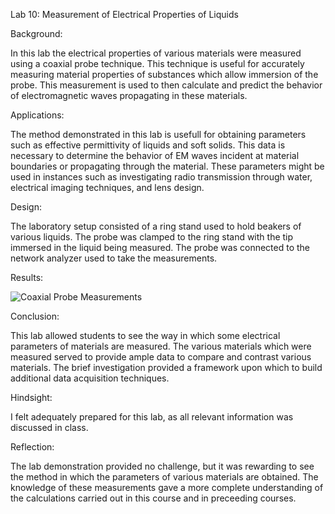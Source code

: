 Lab 10: Measurement of Electrical Properties of Liquids

Background:

In this lab the electrical properties of various materials were measured using a coaxial probe
technique.  This technique is useful for accurately measuring material properties of substances
which allow immersion of the probe.  This measurement is used to then calculate and predict the
behavior of electromagnetic waves propagating in these materials.

Applications:

The method demonstrated in this lab is usefull for obtaining parameters such as effective 
permittivity of liquids and soft solids.  This data is necessary to determine the behavior of EM
waves incident at material boundaries or propagating through the material.  These parameters
might be used in instances such as investigating radio transmission through water, electrical
imaging techniques, and lens design.

Design:

The laboratory setup consisted of a ring stand used to hold beakers of various liquids.  The probe
was clamped to the ring stand with the tip immersed in the liquid being measured.  The probe was
connected to the network analyzer used to take the measurements.

Results:

![Coaxial Probe Measurements](https://github.com/CourseReps/ECEN452-Spring2016/blob/master/Students/derekjanak/Lab10/Coaxial_Probe_Measurements.png)

Conclusion:

This lab allowed students to see the way in which some electrical parameters of materials are
measured.  The various materials which were measured served to provide ample data to compare and
contrast various materials.  The brief investigation provided a framework upon which to build
additional data acquisition techniques.

Hindsight:

I felt adequately prepared for this lab, as all relevant information was discussed in class.

Reflection:

The lab demonstration provided no challenge, but it was rewarding to see the method in which the
parameters of various materials are obtained.  The knowledge of these measurements gave a more
complete understanding of the calculations carried out in this course and in preceeding courses.
